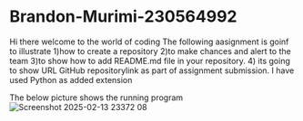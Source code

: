 # Brandon-Murimi-230564992
Hi there welcome to the world of coding
The following aasignment is goinf to illustrate 
1)how to create a repository 
2)to make chances and alert to the team 
3)to show how to add  README.md file in your repository.
4) its going to show URL GitHub repositorylink as part of assignment submission.
I have used Python as added extension 

The below picture shows the running program
![Screenshot 2025-02-13 23372
08](https://github.com/user-attachments/assets/6a188a3c-3ae8-4977-a650-f5118db43ddb)
